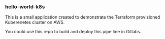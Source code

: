 ### hello-world-k8s

This is a small application created to demonstrate the Terraform provisioned Kuberenetes cluster on AWS.

You could use this repo to build and deploy this pipe line in Gitlabs.
